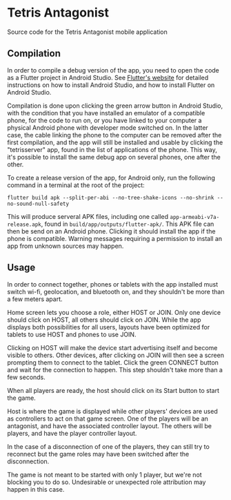 # Tetris Antagonist

Source code for the Tetris Antagonist mobile application

## Compilation

In order to compile a debug version of the app, you need to open the code as a Flutter project in Android Studio. See [Flutter's website](https://flutter.dev/docs/get-started/install) for detailed instructions on how to install Android Studio, and how to install Flutter on Android Studio.

Compilation is done upon clicking the green arrow button in Android Studio, with the condition that you have installed an emulator of a compatible phone, for the code to run on, or you have linked to your computer a physical Android phone with developer mode switched on. In the latter case, the cable linking the phone to the computer can be removed after the first compilation, and the app will still be installed and usable by clicking the "tetrisserver" app, found in the list of applications of the phone. This way, it's possible to install the same debug app on several phones, one after the other.

To create a release version of the app, for Android only, run the following command in a terminal at the root of the project:

`flutter build apk --split-per-abi --no-tree-shake-icons --no-shrink --no-sound-null-safety`

This will produce serveral APK files, including one called `app-armeabi-v7a-release.apk`, found in `build/app/outputs/flutter-apk/`. This APK file can then be send on an Android phone. Clicking it should install the app if the phone is compatible. Warning messages requiring a permission to install an app from unknown sources may happen.

## Usage

In order to connect together, phones or tablets with the app installed must switch wi-fi, geolocation, and bluetooth on, and they shouldn't be more than a few meters apart.

Home screen lets you choose a role, either HOST or JOIN. Only one device should click on HOST, all others should click on JOIN. While the app displays both possibilities for all users, layouts have been optimized for tablets to use HOST and phones to use JOIN.

Clicking on HOST will make the device start advertising itself and become visible to others. Other devices, after clicking on JOIN will then see a screen prompting them to connect to the tablet. Click the green CONNECT button and wait for the connection to happen. This step shouldn't take more than a few seconds.

When all players are ready, the host should click on its Start button to start the game.

Host is where the game is displayed while other players' devices are used as controllers to act on that game screen. One of the players will be an antagonist, and have the associated controller layout. The others will be players, and have the player controller layout.

In the case of a disconnection of one of the players, they can still try to reconnect but the game roles may have been switched after the disconnection.

The game is not meant to be started with only 1 player, but we're not blocking you to do so. Undesirable or unexpected role attribution may happen in this case.
